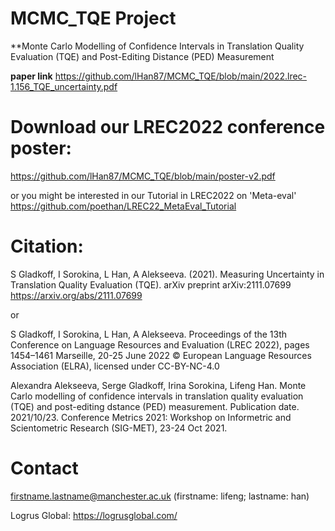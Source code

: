 # MCMC_TQE Project

**Monte Carlo Modelling of Confidence Intervals in Translation Quality Evaluation (TQE) and Post-Editing Distance (PED) Measurement

**paper link** https://github.com/lHan87/MCMC_TQE/blob/main/2022.lrec-1.156_TQE_uncertainty.pdf

# Download our LREC2022 conference poster:

https://github.com/lHan87/MCMC_TQE/blob/main/poster-v2.pdf

or you might be interested in our Tutorial in LREC2022 on 'Meta-eval' https://github.com/poethan/LREC22_MetaEval_Tutorial 

# Citation:

S Gladkoff, I Sorokina, L Han, A Alekseeva. (2021). Measuring Uncertainty in Translation Quality Evaluation (TQE). arXiv preprint arXiv:2111.07699 https://arxiv.org/abs/2111.07699 

or 

S Gladkoff, I Sorokina, L Han, A Alekseeva.
Proceedings of the 13th Conference on Language Resources and Evaluation (LREC 2022), pages 1454–1461 Marseille, 20-25 June 2022 © European Language Resources Association (ELRA), licensed under CC-BY-NC-4.0

Alexandra Alekseeva, Serge Gladkoff, Irina Sorokina, Lifeng Han. Monte Carlo modelling of confidence intervals in translation quality evaluation (TQE) and post-editing dstance (PED) measurement. Publication date. 2021/10/23. Conference Metrics 2021: Workshop on Informetric and Scientometric Research (SIG-MET), 23-24 Oct 2021.


# Contact 

firstname.lastname@manchester.ac.uk (firstname: lifeng; lastname: han)

Logrus Global: https://logrusglobal.com/
